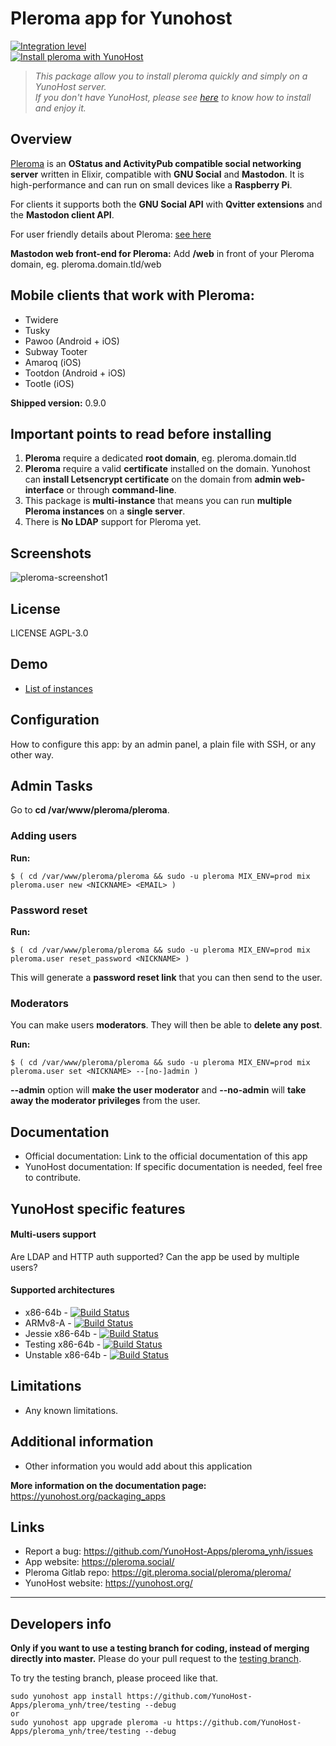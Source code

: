 # Pleroma app for Yunohost

[![Integration level](https://dash.yunohost.org/integration/pleroma.svg)](https://dash.yunohost.org/appci/app/pleroma)  
[![Install pleroma with YunoHost](https://install-app.yunohost.org/install-with-yunohost.png)](https://install-app.yunohost.org/?app=pleroma)

> *This package allow you to install pleroma quickly and simply on a YunoHost server.  
If you don't have YunoHost, please see [here](https://yunohost.org/#/install) to know how to install and enjoy it.*

## Overview
[Pleroma](https://pleroma.social/) is an **OStatus and ActivityPub compatible social networking server** written in Elixir, compatible with **GNU Social** and **Mastodon**. It is high-performance and can run on small devices like a **Raspberry Pi**.

For clients it supports both the **GNU Social API** with **Qvitter extensions** and the **Mastodon client API**.<br>

For user friendly details about Pleroma: [see here](https://blog.soykaf.com/post/what-is-pleroma/)<br>

**Mastodon web front-end for Pleroma:** Add **/web** in front of your Pleroma domain, eg. pleroma.domain.tld/web

## Mobile clients that work with Pleroma:

- Twidere
- Tusky
- Pawoo (Android + iOS)
- Subway Tooter
- Amaroq (iOS)
- Tootdon (Android + iOS)
- Tootle (iOS)

**Shipped version:** 0.9.0

## Important points to read before installing

1. **Pleroma** require a dedicated **root domain**, eg. pleroma.domain.tld
1. **Pleroma** require a valid **certificate** installed on the domain. Yunohost can **install Letsencrypt certificate** on the domain from **admin web-interface** or through **command-line**.
1. This package is **multi-instance** that means you can run **multiple Pleroma instances** on a **single server**.
1. There is **No LDAP** support for Pleroma yet.

## Screenshots

![pleroma-screenshot1](https://user-images.githubusercontent.com/30271971/52231733-ff136500-28ba-11e9-902a-18f80e627db3.png)

## License

LICENSE AGPL-3.0

## Demo

* [List of instances](http://distsn.org/pleroma-instances.html)

## Configuration

How to configure this app: by an admin panel, a plain file with SSH, or any other way.



## Admin Tasks
Go to **cd /var/www/pleroma/pleroma**.

### Adding users

**Run:**

    $ ( cd /var/www/pleroma/pleroma && sudo -u pleroma MIX_ENV=prod mix pleroma.user new <NICKNAME> <EMAIL> )

### Password reset

**Run:** 
    
    $ ( cd /var/www/pleroma/pleroma && sudo -u pleroma MIX_ENV=prod mix pleroma.user reset_password <NICKNAME> )
    
This will generate a **password reset link** that you can then send to the user.


### Moderators

You can make users **moderators**. They will then be able to **delete any post**.

**Run:**

    $ ( cd /var/www/pleroma/pleroma && sudo -u pleroma MIX_ENV=prod mix pleroma.user set <NICKNAME> --[no-]admin )

**--admin** option will **make the user moderator** and **--no-admin** will **take away the moderator privileges** from the user.

## Documentation

 * Official documentation: Link to the official documentation of this app
 * YunoHost documentation: If specific documentation is needed, feel free to contribute.

## YunoHost specific features

#### Multi-users support

Are LDAP and HTTP auth supported?
Can the app be used by multiple users?

#### Supported architectures

* x86-64b - [![Build Status](https://ci-apps.yunohost.org/ci/logs/pleroma%20%28Community%29.svg)](https://ci-apps.yunohost.org/ci/apps/pleroma/)
* ARMv8-A - [![Build Status](https://ci-apps-arm.yunohost.org/ci/logs/pleroma%20%28Community%29.svg)](https://ci-apps-arm.yunohost.org/ci/apps/pleroma/)
* Jessie x86-64b - [![Build Status](https://ci-stretch.nohost.me/ci/logs/pleroma%20%28Community%29.svg)](https://ci-stretch.nohost.me/ci/apps/pleroma/)
* Testing x86-64b - [![Build Status](https://ci-apps-unstable.yunohost.org/ci/logs/pleroma%20%28Community%29%20%28testing%29.svg)](https://ci-apps-unstable.yunohost.org/ci/apps/pleroma/)
* Unstable x86-64b - [![Build Status](https://ci-apps-unstable.yunohost.org/ci/logs/pleroma%20%28Community%29%20%28unstable%29.svg)](https://ci-apps-unstable.yunohost.org/ci/apps/pleroma/)

## Limitations

* Any known limitations.

## Additional information

* Other information you would add about this application

**More information on the documentation page:**  
https://yunohost.org/packaging_apps

## Links

 * Report a bug: https://github.com/YunoHost-Apps/pleroma_ynh/issues
 * App website: https://pleroma.social/
 * Pleroma Gitlab repo: https://git.pleroma.social/pleroma/pleroma/
 * YunoHost website: https://yunohost.org/

---

Developers info
----------------

**Only if you want to use a testing branch for coding, instead of merging directly into master.**
Please do your pull request to the [testing branch](https://github.com/YunoHost-Apps/pleroma_ynh/tree/testing).

To try the testing branch, please proceed like that.
```
sudo yunohost app install https://github.com/YunoHost-Apps/pleroma_ynh/tree/testing --debug
or
sudo yunohost app upgrade pleroma -u https://github.com/YunoHost-Apps/pleroma_ynh/tree/testing --debug
```

